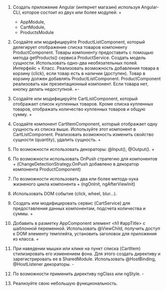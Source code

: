1. Создать приложение Angular (интернет магазин) используя Angular-CLI, которое состоит из двух или более модулей: +
    - AppModule, 
    - CartModule, 
    - ProductsModule

2. Создайте или модифицируйте ProductListComponent, который делегирует отображение списка товаров
   компоненту ProductComponent. Товары компоненту предоставить с помощью метода getProducts() сервиса ProductService.
   Создать модель сущности. Использовать одно-два необязательных полей. Интерфейс + Класс. 
   Реализовать возможность добавления товара в корзину (click), если товар есть в наличии (доступен). 
   Товар в корзину должен добавлять ProductListComponent. ProductComponent реализовать как презентационный компонент.
   Если товара нет, кнопку делать недоступной. +-

2. Создайте или модифицируйте CartListComponent, который отображает список купленных товаров. 
   Кроме списка купленных товаров, отображать количество купленных товаров и общую сумму. +

4. Создайте компонент СartItemComponent, который отображает одну сущность из списка выше. 
   Используйте этот компонент в CartListComponent. 
   Реализовать возможность изменить свойство сущности (quantity), удалить сущность. +

5. По возможности использовать декораторы: @Input(), @Output(). +

6. По возможности использовать OnPush стратегию для компонентов + (ChangeDetectionStrategy.OnPush добавлено в декоратор компонента ProductComponent) 

7. По возможности использовать два или более метода-хука жизненого цикла компонента + (ngOnInit, ngAfterViewInit)

8. Использовать DOM событие (click, wheel, blur...).

9. Создать или модифицировать сервис (CartService) для предоставления данных компонентам, подсчета количества и суммы. +

10. Добавить в разметку AppComponent элемент <h1 #appTitle></h1> с шаблонной переменной.
    Использовать @ViewChild, получить доступ к DOM элементу темплейта, 
    установить заголовок для приложения из класса. +

11. При наведении мышки или клике на пункт списка (CartItem) стилизировать его изменением фона. 
    Для этого создать директиву и зарегистрировать ее в SharedModule.
    Использовать @HostBinding, @HostListener декораторы. - 

12. По возможности применить директиву ngClass или ngStyle. - 

13. Реализуйте свою небольшую функциональность.
